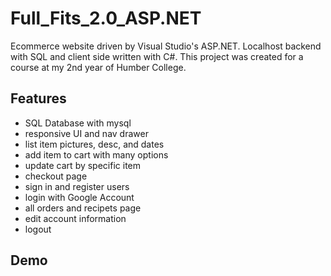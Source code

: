 # Full_Fits_2.0_ASP.NET
Ecommerce website driven by Visual Studio's ASP.NET. Localhost backend with SQL and client side written with C#. This project was created for a course at my 2nd year of Humber College.

## Features
* SQL Database with mysql
* responsive UI and nav drawer
* list item pictures, desc, and dates
* add item to cart with many options
* update cart by specific item
* checkout page
* sign in and register users
* login with Google Account
* all orders and recipets page
* edit account information
* logout 

## Demo

